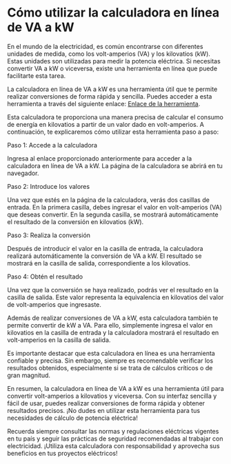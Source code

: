 Cómo utilizar la calculadora en línea de VA a kW
================================================

En el mundo de la electricidad, es común encontrarse con diferentes unidades de medida, como los volt-amperios (VA) y los kilovatios (kW). Estas unidades son utilizadas para medir la potencia eléctrica. Si necesitas convertir VA a kW o viceversa, existe una herramienta en línea que puede facilitarte esta tarea.

La calculadora en línea de VA a kW es una herramienta útil que te permite realizar conversiones de forma rápida y sencilla. Puedes acceder a esta herramienta a través del siguiente enlace: [Enlace de la herramienta](https://www.onlinecalculatorsfree.com/es/tools/volt-amps-to-kilowatts-calculator.html).

Esta calculadora te proporciona una manera precisa de calcular el consumo de energía en kilovatios a partir de un valor dado en volt-amperios. A continuación, te explicaremos cómo utilizar esta herramienta paso a paso:

Paso 1: Accede a la calculadora

Ingresa al enlace proporcionado anteriormente para acceder a la calculadora en línea de VA a kW. La página de la calculadora se abrirá en tu navegador.

Paso 2: Introduce los valores

Una vez que estés en la página de la calculadora, verás dos casillas de entrada. En la primera casilla, debes ingresar el valor en volt-amperios (VA) que deseas convertir. En la segunda casilla, se mostrará automáticamente el resultado de la conversión en kilovatios (kW).

Paso 3: Realiza la conversión

Después de introducir el valor en la casilla de entrada, la calculadora realizará automáticamente la conversión de VA a kW. El resultado se mostrará en la casilla de salida, correspondiente a los kilovatios.

Paso 4: Obtén el resultado

Una vez que la conversión se haya realizado, podrás ver el resultado en la casilla de salida. Este valor representa la equivalencia en kilovatios del valor de volt-amperios que ingresaste.

Además de realizar conversiones de VA a kW, esta calculadora también te permite convertir de kW a VA. Para ello, simplemente ingresa el valor en kilovatios en la casilla de entrada y la calculadora mostrará el resultado en volt-amperios en la casilla de salida.

Es importante destacar que esta calculadora en línea es una herramienta confiable y precisa. Sin embargo, siempre es recomendable verificar los resultados obtenidos, especialmente si se trata de cálculos críticos o de gran magnitud.

En resumen, la calculadora en línea de VA a kW es una herramienta útil para convertir volt-amperios a kilovatios y viceversa. Con su interfaz sencilla y fácil de usar, puedes realizar conversiones de forma rápida y obtener resultados precisos. ¡No dudes en utilizar esta herramienta para tus necesidades de cálculo de potencia eléctrica!

Recuerda siempre consultar las normas y regulaciones eléctricas vigentes en tu país y seguir las prácticas de seguridad recomendadas al trabajar con electricidad. ¡Utiliza esta calculadora con responsabilidad y aprovecha sus beneficios en tus proyectos eléctricos!